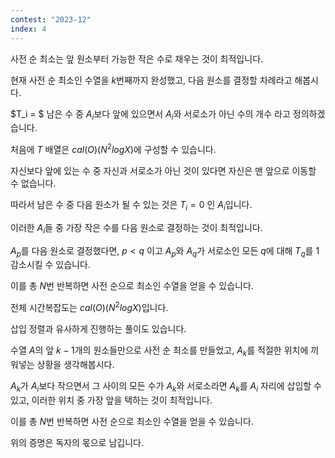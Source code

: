 ```yaml
---
contest: "2023-12"
index: 4
---
```


사전 순 최소는 앞 원소부터 가능한 작은 수로 채우는 것이 최적입니다.

현재 사전 순 최소인 수열을 $k$번째까지 완성했고, 다음 원소를 결정할 차례라고 해봅시다.

$T_i = $ 남은 수 중 $A_i$보다 앞에 있으면서 $A_i$와 서로소가 아닌 수의 개수 라고 정의하겠습니다.

처음에 $T$ 배열은 $cal(O)(N^2 log X)$에 구성할 수 있습니다.

자신보다 앞에 있는 수 중 자신과 서로소가 아닌 것이 있다면 자신은 맨 앞으로 이동할 수 없습니다.

따라서 남은 수 중 다음 원소가 될 수 있는 것은 $T_i = 0$ 인 $A_i$입니다.

이러한 $A_i$들 중 가장 작은 수를 다음 원소로 결정하는 것이 최적입니다.

$A_p$를 다음 원소로 결정했다면, $p < q$ 이고 $A_p$와 $A_q$가 서로소인 모든 $q$에 대해 $T_q$를 $1$ 감소시킬 수 있습니다.

이를 총 $N$번 반복하면 사전 순으로 최소인 수열을 얻을 수 있습니다.

전체 시간복잡도는 $cal(O)(N^2 log X)$입니다.

삽입 정렬과 유사하게 진행하는 풀이도 있습니다.

수열 $A$의 앞 $k - 1$개의 원소들만으로 사전 순 최소를 만들었고, $A_k$를 적절한 위치에 끼워넣는 상황을 생각해봅시다.

$A_k$가 $A_i$보다 작으면서 그 사이의 모든 수가 $A_k$와 서로소라면 $A_k$를 $A_i$ 자리에 삽입할 수 있고, 이러한 위치 중 가장 앞을 택하는 것이 최적입니다.

이를 총 $N$번 반복하면 사전 순으로 최소인 수열을 얻을 수 있습니다.

위의 증명은 독자의 몫으로 남깁니다.
